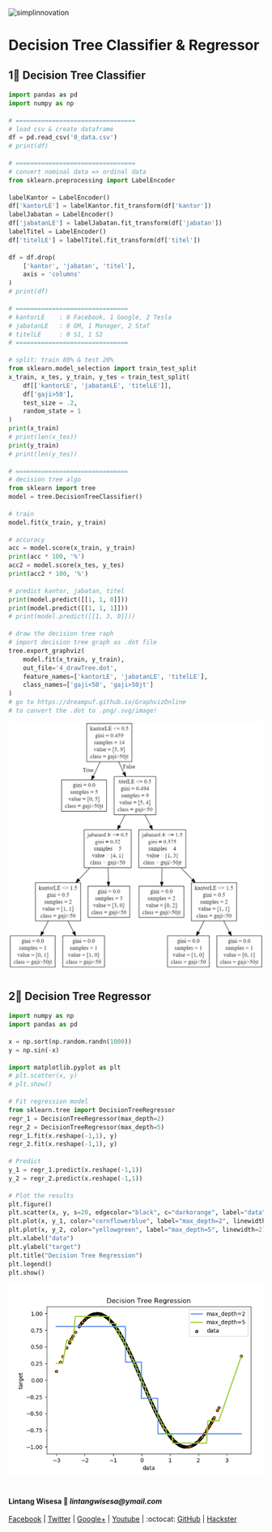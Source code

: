 ![simplinnovation](https://4.bp.blogspot.com/-f7YxPyqHAzY/WJ6VnkvE0SI/AAAAAAAADTQ/0tDQPTrVrtMAFT-q-1-3ktUQT5Il9FGdQCLcB/s350/simpLINnovation1a.png)

# Decision Tree Classifier & Regressor

## 1⃣ Decision Tree Classifier

```python
import pandas as pd
import numpy as np

# =================================
# load csv & create dataframe
df = pd.read_csv('0_data.csv')
# print(df)

# =================================
# convert nominal data => ordinal data
from sklearn.preprocessing import LabelEncoder

labelKantor = LabelEncoder()
df['kantorLE'] = labelKantor.fit_transform(df['kantor'])
labelJabatan = LabelEncoder()
df['jabatanLE'] = labelJabatan.fit_transform(df['jabatan'])
labelTitel = LabelEncoder()
df['titelLE'] = labelTitel.fit_transform(df['titel'])

df = df.drop(
    ['kantor', 'jabatan', 'titel'],
    axis = 'columns'    
)
# print(df)

# ===============================
# kantorLE    : 0 Facebook, 1 Google, 2 Tesla
# jabatanLE   : 0 GM, 1 Manager, 2 Staf
# titelLE     : 0 S1, 1 S2
# ===============================

# split: train 80% & test 20%
from sklearn.model_selection import train_test_split
x_train, x_tes, y_train, y_tes = train_test_split(
    df[['kantorLE', 'jabatanLE', 'titelLE']], 
    df['gaji>50'],
    test_size = .2,
    random_state = 1
)
print(x_train)
# print(len(x_tes))
print(y_train)
# print(len(y_tes))

# ===============================
# decision tree algo
from sklearn import tree
model = tree.DecisionTreeClassifier()

# train
model.fit(x_train, y_train)

# accuracy
acc = model.score(x_train, y_train)
print(acc * 100, '%')
acc2 = model.score(x_tes, y_tes)
print(acc2 * 100, '%')

# predict kantor, jabatan, titel
print(model.predict([[1, 1, 0]]))
print(model.predict([[1, 1, 1]]))
# print(model.predict([[1, 3, 0]]))

# draw the decision tree raph
# import decision tree graph as .dot file
tree.export_graphviz(
    model.fit(x_train, y_train), 
    out_file='4_drawTree.dot',
    feature_names=['kantorLE', 'jabatanLE', 'titelLE'],
    class_names=['gaji<50', 'gaji>50jt']
)
# go to https://dreampuf.github.io/GraphvizOnline 
# to convert the .dot to .png/.svg/image!
```

![draw tree](./4_drawTree.png)

#

## 2⃣ Decision Tree Regressor

```python
import numpy as np
import pandas as pd

x = np.sort(np.random.randn(1000))
y = np.sin(-x)

import matplotlib.pyplot as plt
# plt.scatter(x, y)
# plt.show()

# Fit regression model
from sklearn.tree import DecisionTreeRegressor
regr_1 = DecisionTreeRegressor(max_depth=2)
regr_2 = DecisionTreeRegressor(max_depth=5)
regr_1.fit(x.reshape(-1,1), y)
regr_2.fit(x.reshape(-1,1), y)

# Predict
y_1 = regr_1.predict(x.reshape(-1,1))
y_2 = regr_2.predict(x.reshape(-1,1))

# Plot the results
plt.figure()
plt.scatter(x, y, s=20, edgecolor="black", c="darkorange", label="data")
plt.plot(x, y_1, color="cornflowerblue", label="max_depth=2", linewidth=2)
plt.plot(x, y_2, color="yellowgreen", label="max_depth=5", linewidth=2)
plt.xlabel("data")
plt.ylabel("target")
plt.title("Decision Tree Regression")
plt.legend()
plt.show()
```

![dectree regressor](./6_decTreeRegressor.png)

#

#### Lintang Wisesa :love_letter: _lintangwisesa@ymail.com_

[Facebook](https://www.facebook.com/lintangbagus) | 
[Twitter](https://twitter.com/Lintang_Wisesa) |
[Google+](https://plus.google.com/u/0/+LintangWisesa1) |
[Youtube](https://www.youtube.com/user/lintangbagus) | 
:octocat: [GitHub](https://github.com/LintangWisesa) |
[Hackster](https://www.hackster.io/lintangwisesa)